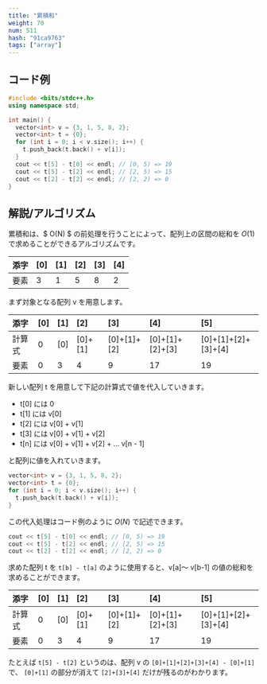 ```yaml
---
title: "累積和"
weight: 70
num: 511
hash: "91ca9763"
tags: ["array"]
---
```


## コード例

```cpp
#include <bits/stdc++.h>
using namespace std;

int main() {
  vector<int> v = {3, 1, 5, 8, 2};
  vector<int> t = {0};
  for (int i = 0; i < v.size(); i++) {
    t.push_back(t.back() + v[i]);
  }
  cout << t[5] - t[0] << endl; // [0, 5) => 19
  cout << t[5] - t[2] << endl; // [2, 5) => 15
  cout << t[2] - t[2] << endl; // [2, 2) => 0
}
```

## 解説/アルゴリズム

累積和は、$ O(N) $ の前処理を行うことによって、配列上の区間の総和を $O(1)$ で求めることができるアルゴリズムです。

| 添字 | [0] | [1] | [2] | [3] | [4] |
| :--- | :-- | :-- | :-- | :-- | :-- |
| 要素 | 3   | 1   | 5   | 8   | 2   |

まず対象となる配列 v を用意します。

| 添字   | [0] | [1] | [2]     | [3]         | [4]             | [5]                 |
| :----- | :-- | :-- | :------ | :---------- | :-------------- | :------------------ |
| 計算式 | 0   | [0] | [0]+[1] | [0]+[1]+[2] | [0]+[1]+[2]+[3] | [0]+[1]+[2]+[3]+[4] |
| 要素   | 0   | 3   | 4       | 9           | 17              | 19                  |

新しい配列 t を用意して下記の計算式で値を代入していきます。

- t[0] には 0
- t[1] には v[0]
- t[2] には v[0] + v[1]
- t[3] には v[0] + v[1] + v[2]
- t[n] には v[0] + v[1] + v[2] + ... v[n - 1]

と配列に値を入れていきます。

```cpp
vector<int> v = {3, 1, 5, 8, 2};
vector<int> t = {0};
for (int i = 0; i < v.size(); i++) {
  t.push_back(t.back() + v[i]);
}
```

この代入処理はコード例のように $O(N)$ で記述できます。

```cpp
cout << t[5] - t[0] << endl; // [0, 5) => 19
cout << t[5] - t[2] << endl; // [2, 5) => 15
cout << t[2] - t[2] << endl; // [2, 2) => 0
```

求めた配列 t を `t[b] - t[a]` のように使用すると、v[a]～ v[b-1] の値の総和を求めることができます。

| 添字   | [0] | [1] | [2]     | [3]         | [4]             | [5]                 |
| :----- | :-- | :-- | :------ | :---------- | :-------------- | :------------------ |
| 計算式 | 0   | [0] | [0]+[1] | [0]+[1]+[2] | [0]+[1]+[2]+[3] | [0]+[1]+[2]+[3]+[4] |
| 要素   | 0   | 3   | 4       | 9           | 17              | 19                  |

たとえば `t[5] - t[2]` というのは、配列 v の `[0]+[1]+[2]+[3]+[4] - [0]+[1]` で、 `[0]+[1]` の部分が消えて `[2]+[3]+[4]` だけが残るのがわかります。
